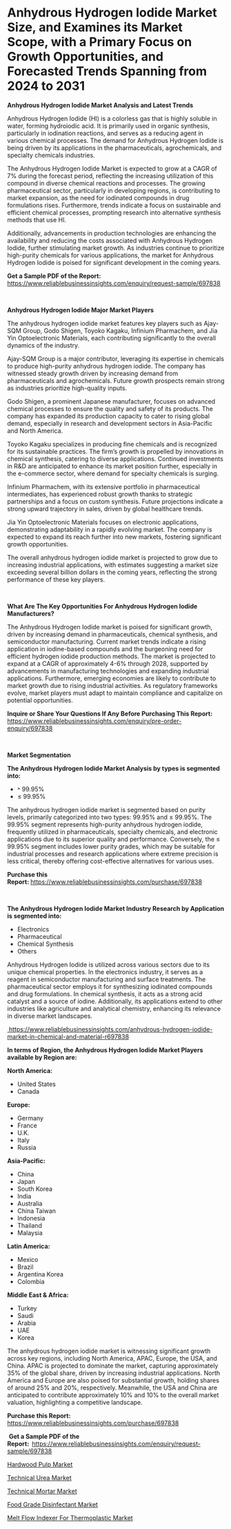 <p><h1>Anhydrous Hydrogen Iodide Market Size, and Examines its Market Scope, with a Primary Focus on Growth Opportunities, and Forecasted Trends Spanning from 2024 to 2031</h1></p><p><strong>Anhydrous Hydrogen Iodide Market Analysis and Latest Trends</strong></p>
<p><p>Anhydrous Hydrogen Iodide (HI) is a colorless gas that is highly soluble in water, forming hydroiodic acid. It is primarily used in organic synthesis, particularly in iodination reactions, and serves as a reducing agent in various chemical processes. The demand for Anhydrous Hydrogen Iodide is being driven by its applications in the pharmaceuticals, agrochemicals, and specialty chemicals industries.</p><p>The Anhydrous Hydrogen Iodide Market is expected to grow at a CAGR of 7% during the forecast period, reflecting the increasing utilization of this compound in diverse chemical reactions and processes. The growing pharmaceutical sector, particularly in developing regions, is contributing to market expansion, as the need for iodinated compounds in drug formulations rises. Furthermore, trends indicate a focus on sustainable and efficient chemical processes, prompting research into alternative synthesis methods that use HI.</p><p>Additionally, advancements in production technologies are enhancing the availability and reducing the costs associated with Anhydrous Hydrogen Iodide, further stimulating market growth. As industries continue to prioritize high-purity chemicals for various applications, the market for Anhydrous Hydrogen Iodide is poised for significant development in the coming years.</p></p>
<p><strong>Get a Sample PDF of the Report:&nbsp;</strong> <a href="https://www.reliablebusinessinsights.com/enquiry/request-sample/697838?utm_campaign=57&utm_medium=2&utm_source=Github&utm_content=ia&utm_term=10122024&utm_id=anhydrous-hydrogen-iodide">https://www.reliablebusinessinsights.com/enquiry/request-sample/697838</a></p>
<p>&nbsp;</p>
<p><strong>Anhydrous Hydrogen Iodide Major Market Players</strong></p>
<p><p>The anhydrous hydrogen iodide market features key players such as Ajay-SQM Group, Godo Shigen, Toyoko Kagaku, Infinium Pharmachem, and Jia Yin Optoelectronic Materials, each contributing significantly to the overall dynamics of the industry.</p><p>Ajay-SQM Group is a major contributor, leveraging its expertise in chemicals to produce high-purity anhydrous hydrogen iodide. The company has witnessed steady growth driven by increasing demand from pharmaceuticals and agrochemicals. Future growth prospects remain strong as industries prioritize high-quality inputs.</p><p>Godo Shigen, a prominent Japanese manufacturer, focuses on advanced chemical processes to ensure the quality and safety of its products. The company has expanded its production capacity to cater to rising global demand, especially in research and development sectors in Asia-Pacific and North America.</p><p>Toyoko Kagaku specializes in producing fine chemicals and is recognized for its sustainable practices. The firm’s growth is propelled by innovations in chemical synthesis, catering to diverse applications. Continued investments in R&D are anticipated to enhance its market position further, especially in the e-commerce sector, where demand for specialty chemicals is surging.</p><p>Infinium Pharmachem, with its extensive portfolio in pharmaceutical intermediates, has experienced robust growth thanks to strategic partnerships and a focus on custom synthesis. Future projections indicate a strong upward trajectory in sales, driven by global healthcare trends.</p><p>Jia Yin Optoelectronic Materials focuses on electronic applications, demonstrating adaptability in a rapidly evolving market. The company is expected to expand its reach further into new markets, fostering significant growth opportunities.</p><p>The overall anhydrous hydrogen iodide market is projected to grow due to increasing industrial applications, with estimates suggesting a market size exceeding several billion dollars in the coming years, reflecting the strong performance of these key players.</p></p>
<p>&nbsp;</p>
<p><strong>What Are The Key Opportunities For Anhydrous Hydrogen Iodide Manufacturers?</strong></p>
<p><p>The Anhydrous Hydrogen Iodide market is poised for significant growth, driven by increasing demand in pharmaceuticals, chemical synthesis, and semiconductor manufacturing. Current market trends indicate a rising application in iodine-based compounds and the burgeoning need for efficient hydrogen iodide production methods. The market is projected to expand at a CAGR of approximately 4-6% through 2028, supported by advancements in manufacturing technologies and expanding industrial applications. Furthermore, emerging economies are likely to contribute to market growth due to rising industrial activities. As regulatory frameworks evolve, market players must adapt to maintain compliance and capitalize on potential opportunities.</p></p>
<p><strong>Inquire or Share Your Questions If Any Before Purchasing This Report:</strong> <a href="https://www.reliablebusinessinsights.com/enquiry/pre-order-enquiry/697838?utm_campaign=57&utm_medium=2&utm_source=Github&utm_content=ia&utm_term=10122024&utm_id=anhydrous-hydrogen-iodide">https://www.reliablebusinessinsights.com/enquiry/pre-order-enquiry/697838</a></p>
<p>&nbsp;</p>
<p><strong>Market Segmentation</strong></p>
<p><strong>The Anhydrous Hydrogen Iodide Market Analysis by types is segmented into:</strong></p>
<p><ul><li>˃ 99.95%</li><li>≤ 99.95%</li></ul></p>
<p><p>The anhydrous hydrogen iodide market is segmented based on purity levels, primarily categorized into two types: 99.95% and ≤ 99.95%. The 99.95% segment represents high-purity anhydrous hydrogen iodide, frequently utilized in pharmaceuticals, specialty chemicals, and electronic applications due to its superior quality and performance. Conversely, the ≤ 99.95% segment includes lower purity grades, which may be suitable for industrial processes and research applications where extreme precision is less critical, thereby offering cost-effective alternatives for various uses.</p></p>
<p><strong>Purchase this Report:&nbsp;</strong><a href="https://www.reliablebusinessinsights.com/purchase/697838?utm_campaign=57&utm_medium=2&utm_source=Github&utm_content=ia&utm_term=10122024&utm_id=anhydrous-hydrogen-iodide">https://www.reliablebusinessinsights.com/purchase/697838</a></p>
<p>&nbsp;</p>
<p><strong>The Anhydrous Hydrogen Iodide Market Industry Research by Application is segmented into:</strong></p>
<p><ul><li>Electronics</li><li>Pharmaceutical</li><li>Chemical Synthesis</li><li>Others</li></ul></p>
<p><p>Anhydrous Hydrogen Iodide is utilized across various sectors due to its unique chemical properties. In the electronics industry, it serves as a reagent in semiconductor manufacturing and surface treatments. The pharmaceutical sector employs it for synthesizing iodinated compounds and drug formulations. In chemical synthesis, it acts as a strong acid catalyst and a source of iodine. Additionally, its applications extend to other industries like agriculture and analytical chemistry, enhancing its relevance in diverse market landscapes.</p></p>
<p><a href="https://www.reliablebusinessinsights.com/anhydrous-hydrogen-iodide-market-in-chemical-and-material-r697838?utm_campaign=57&utm_medium=2&utm_source=Github&utm_content=ia&utm_term=10122024&utm_id=anhydrous-hydrogen-iodide">&nbsp;https://www.reliablebusinessinsights.com/anhydrous-hydrogen-iodide-market-in-chemical-and-material-r697838</a></p>
<p><strong>In terms of Region, the Anhydrous Hydrogen Iodide Market Players available by Region are:</strong></p>
<p>
    <p> <strong> North America: </strong>
        <ul>
            <li>United States</li>
            <li>Canada</li>
        </ul>
        </p> 
    <p> <strong> Europe: </strong>
        <ul>
            <li>Germany</li>
            <li>France</li>
            <li>U.K.</li>
            <li>Italy</li>
            <li>Russia</li>
        </ul>
        </p> 
    <p> <strong> Asia-Pacific: </strong>
        <ul>
            <li>China</li>
            <li>Japan</li>
            <li>South Korea</li>
            <li>India</li>
            <li>Australia</li>
            <li>China Taiwan</li>
            <li>Indonesia</li>
            <li>Thailand</li>
            <li>Malaysia</li>
        </ul>
        </p> 
    <p> <strong> Latin America: </strong>
        <ul>
            <li>Mexico</li>
            <li>Brazil</li>
            <li>Argentina Korea</li>
            <li>Colombia</li>
        </ul>
        </p> 
    <p> <strong> Middle East & Africa: </strong>
        <ul>
            <li>Turkey</li>
            <li>Saudi</li>
            <li>Arabia</li>
            <li>UAE</li>
            <li>Korea</li>
        </ul>
    </p>
    </p>
<p><p>The anhydrous hydrogen iodide market is witnessing significant growth across key regions, including North America, APAC, Europe, the USA, and China. APAC is projected to dominate the market, capturing approximately 35% of the global share, driven by increasing industrial applications. North America and Europe are also poised for substantial growth, holding shares of around 25% and 20%, respectively. Meanwhile, the USA and China are anticipated to contribute approximately 10% and 10% to the overall market valuation, highlighting a competitive landscape.</p></p>
<p><strong>Purchase this Report: </strong><a href="https://www.reliablebusinessinsights.com/purchase/697838?utm_campaign=57&utm_medium=2&utm_source=Github&utm_content=ia&utm_term=10122024&utm_id=anhydrous-hydrogen-iodide">https://www.reliablebusinessinsights.com/purchase/697838</a></p>
<p>&nbsp;<strong>Get a Sample PDF of the Report:&nbsp;&nbsp;</strong><a href="https://www.reliablebusinessinsights.com/enquiry/request-sample/697838?utm_campaign=57&utm_medium=2&utm_source=Github&utm_content=ia&utm_term=10122024&utm_id=anhydrous-hydrogen-iodide">https://www.reliablebusinessinsights.com/enquiry/request-sample/697838</a></p>
<p><strong></strong></p>
<p><p><a href="https://www.linkedin.com/pulse/th-score-market-0ptye?utm_campaign=57&utm_medium=2&utm_source=Github&utm_content=ia&utm_term=10122024&utm_id=anhydrous-hydrogen-iodide">Hardwood Pulp Market</a></p><p><a href="https://www.linkedin.com/pulse/th-score-market-0ptye?utm_campaign=57&utm_medium=2&utm_source=Github&utm_content=ia&utm_term=10122024&utm_id=anhydrous-hydrogen-iodide">Technical Urea Market</a></p><p><a href="https://www.linkedin.com/pulse/futur-trend-quest-sl8ue?utm_campaign=57&utm_medium=2&utm_source=Github&utm_content=ia&utm_term=10122024&utm_id=anhydrous-hydrogen-iodide">Technical Mortar Market</a></p><p><a href="https://github.com/AshrafKhan865/Market-Research-Report-List-1/blob/main/food-grade-disinfectant-market.md?utm_campaign=57&utm_medium=2&utm_source=Github&utm_content=ia&utm_term=10122024&utm_id=anhydrous-hydrogen-iodide">Food Grade Disinfectant Market</a></p><p><a href="https://github.com/gullattedenna/Market-Research-Report-List-1/blob/main/melt-flow-indexer-for-thermoplastic-market.md?utm_campaign=57&utm_medium=2&utm_source=Github&utm_content=ia&utm_term=10122024&utm_id=anhydrous-hydrogen-iodide">Melt Flow Indexer For Thermoplastic Market</a></p></p>